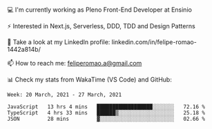 💻 I'm currently working as Pleno Front-End Developer at Ensinio

⚡ Interested in Next.js, Serverless, DDD, TDD and Design Patterns

👥 Take a look at my LinkedIn profile: linkedin.com/in/felipe-romao-1442a814b/

📫 How to reach me: feliperomao.a@gmail.com

📊 Check my stats from WakaTime (VS Code) and GitHub:

<!--START_SECTION:waka-->
```text
Week: 20 March, 2021 - 27 March, 2021

JavaScript   13 hrs 4 mins   ██████████████████░░░░░░░   72.16 % 
TypeScript   4 hrs 33 mins   ██████▒░░░░░░░░░░░░░░░░░░   25.18 % 
JSON         28 mins         ▓░░░░░░░░░░░░░░░░░░░░░░░░   02.66 % 
```
<!--END_SECTION:waka-->
